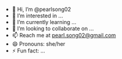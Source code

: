 - 👋 Hi, I’m @pearlsong02
- 👀 I’m interested in ...
- 🌱 I’m currently learning ...
- 💞️ I’m looking to collaborate on ...
- 📫 Reach me at pearl.song02@gmail.com
- 😄 Pronouns: she/her
- ⚡ Fun fact: ...

<!---
pearlsong02/pearlsong02 is a ✨ special ✨ repository because its `README.md` (this file) appears on your GitHub profile.
You can click the Preview link to take a look at your changes.
--->
